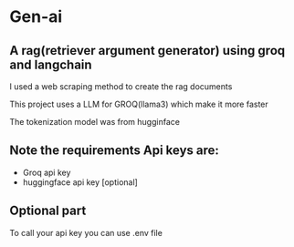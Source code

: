 # Gen-ai
## A rag(retriever argument generator) using groq and langchain
I used a web scraping method to create the rag documents

This project uses a LLM for GROQ(llama3) which make it more faster

The tokenization model was from hugginface
## Note the requirements Api keys are:
- Groq api key
- huggingface api key [optional]

## Optional part
To call your api key you can use .env file


